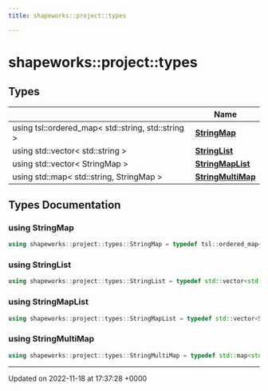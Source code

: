 ```yaml
---
title: shapeworks::project::types

---
```


# shapeworks::project::types



## Types

|                | Name           |
| -------------- | -------------- |
| using tsl::ordered_map< std::string, std::string > | **[StringMap](../Namespaces/namespaceshapeworks_1_1project_1_1types.md#using-stringmap)**  |
| using std::vector< std::string > | **[StringList](../Namespaces/namespaceshapeworks_1_1project_1_1types.md#using-stringlist)**  |
| using std::vector< StringMap > | **[StringMapList](../Namespaces/namespaceshapeworks_1_1project_1_1types.md#using-stringmaplist)**  |
| using std::map< std::string, StringMap > | **[StringMultiMap](../Namespaces/namespaceshapeworks_1_1project_1_1types.md#using-stringmultimap)**  |

## Types Documentation

### using StringMap

```cpp
using shapeworks::project::types::StringMap = typedef tsl::ordered_map<std::string, std::string>;
```


### using StringList

```cpp
using shapeworks::project::types::StringList = typedef std::vector<std::string>;
```


### using StringMapList

```cpp
using shapeworks::project::types::StringMapList = typedef std::vector<StringMap>;
```


### using StringMultiMap

```cpp
using shapeworks::project::types::StringMultiMap = typedef std::map<std::string, StringMap>;
```







-------------------------------

Updated on 2022-11-18 at 17:37:28 +0000